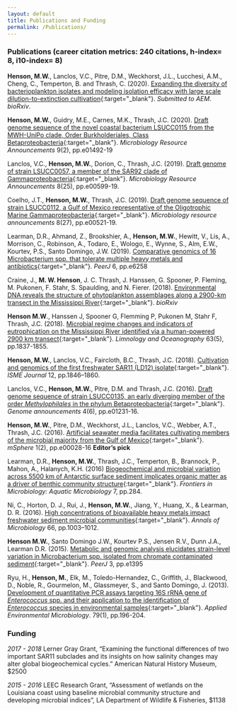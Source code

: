 ```yaml
---
layout: default
title: Publications and Funding
permalink: /Publications/
---
```

<script type='text/javascript' src='https://d1bxh8uas1mnw7.cloudfront.net/assets/embed.js'></script>


### Publications (career citation metrics: 240 citations, h-index= 8, i10-index= 8)

<div style="float: right; padding-left: 15px" class='altmetric-embed' data-badge-type='donut' data-link-target='_blank' data-doi="10.1101/2020.04.17.046896"></div>

**Henson, M.W.**, Lanclos, V.C., Pitre, D.M., Weckhorst, J.L., Lucchesi, A.M., Cheng, C., Temperton, B. and Thrash, C. (2020). [Expanding the diversity of bacterioplankton isolates and modeling isolation efficacy with large scale dilution-to-extinction cultivation](https://doi.org/10.1101/2020.04.17.046896){:target="_blank"}. *Submitted to AEM*. *bioRxiv*. 

<div style="float: right; padding-left: 15px" class='altmetric-embed' data-badge-type='donut' data-link-target='_blank' data-doi="10.1128/MRA.01492-19"></div>

**Henson, M.W.**, Guidry, M.E., Carnes, M.K., Thrash, J.C. (2020). [Draft genome sequence of the novel coastal bacterium LSUCC0115 from the MWH-UniPo clade, Order Burkholderiales, Class Betaproteobacteria](https://doi.org/10.1128/MRA.01492-19){:target="_blank"}. *Microbiology Resource Announcements* 9(2), pp.e01492-19

<div style="float: right; padding-left: 15px" class='altmetric-embed' data-badge-type='donut' data-link-target='_blank' data-doi="10.1128/genomeA.01231-16"></div>

Lanclos, V.C., **Henson, M.W.**, Dorion, C., Thrash, J.C. (2019). [Draft genome of strain LSUCC0057, a member of the SAR92 clade of Gammaproteobacteria](https://doi.org/10.1128/genomeA.01231-16){:target="_blank"}. *Microbiology Resource Announcements* 8(25), pp.e00599-19.

<div style="float: right; padding-left: 15px" class='altmetric-embed' data-badge-type='donut' data-link-target='_blank' data-doi="10.1128/MRA.00521-19"></div>

Coelho, J.T., **Henson, M.W.**, Thrash, J.C. (2019). [Draft genome sequence of strain LSUCC0112, a Gulf of Mexico representative of the Oligotrophic Marine Gammaproteobacteria](https://doi.org/10.1128/MRA.00521-19){:target="_blank"}. *Microbiology resource announcements* 8(27), pp.e00521-19.

<div style="float: right; padding-left: 15px" class='altmetric-embed' data-badge-type='donut' data-link-target='_blank' data-doi="10.1128/MRA.00521-19"></div>

Learman, D.R., Ahmand, Z., Brookshier, A., **Henson, M.W.**, Hewitt, V., Lis, A., Morrison, C., Robinson, A., Todaro, E., Wologo, E., Wynne, S., Alm, E.W., Kourtev, P.S., Santo Domingo, J.W. (2019). [Comparative genomics of 16 Microbacterium spp. that tolerate multiple heavy metals and antibiotics](https://doi.org/10.7717/peerj.6258){:target="_blank"}. *PeerJ* 6, pp.e6258 

<div style="float: right; padding-left: 15px" class='altmetric-embed' data-badge-type='donut' data-link-target='_blank' data-doi="10.1101/261727"></div>

Craine, J., **M. W. Henson**, J. C. Thrash, J. Hanssen, G. Spooner, P. Fleming, M. Pukonen, F. Stahr, S. Spaulding,
and N. Fierer. (2018). [Environmental DNA reveals the structure of phytoplankton assemblages along a 2900-km transect
 in the Mississippi River](https://doi.org/10.1101/261727){:target="_blank"}. *bioRxiv*

<div style="float: right; padding-left: 15px" class='altmetric-embed' data-badge-type='donut' data-link-target='_blank' data-doi="10.1101/091512"></div>

**Henson M.W**., Hanssen J, Spooner G, Flemming P, Pukonen M, Stahr F, Thrash, J.C. (2018). [Microbial regime changes
and indicators of eutrophication on the Mississippi River identified via a human-powered 2900 km transect](https://doi.org/10.1101/091512){:target="_blank"}. *Limnology and Oceanography* 63(5), pp.1837-1855.

<div style="float: right; padding-left: 15px" class='altmetric-embed' data-badge-type='donut' data-link-target='_blank' data-doi="10.1038/s41396-018-0092-2"></div>

**Henson, M.W.**, Lanclos, V.C., Faircloth, B.C., Thrash, J.C. (2018). [Cultivation and genomics of the first freshwater SAR11 (LD12) isolate](https://www.nature.com/articles/s41396-018-0092-2){:target="_blank"}.
  *ISME Journal* 12, pp.1846–1860.

<div style="float: right; padding-left: 15px" class='altmetric-embed' data-badge-type='donut' data-link-target='_blank' data-doi="10.1128/genomeA.01231-16"></div>

Lanclos, V.C., **Henson, M.W.**, Pitre, D.M. and Thrash, J.C. (2016). [Draft genome sequence of strain LSUCC0135, an early diverging member of the order *Methylophilales* in the phylum Betaproteobacteria](http://genomea.asm.org/content/4/6/e01231-16.full){:target="_blank"}. *Genome announcements* 4(6), pp.e01231-16.

<div style="float: right; padding-left: 15px" class='altmetric-embed' data-badge-type='donut' data-link-target='_blank' data-doi="10.1128/mSphere.00028-16"></div>

**Henson, M.W.**, Pitre, D.M., Weckhorst, J.L., Lanclos, V.C., Webber, A.T., Thrash, J.C. (2016). [Artificial seawater
media facilitates cultivating members of the microbial majority from the Gulf of Mexico](http://msphere.asm.org/content/1/2/e00028-16){:target="_blank"}. *mSphere* 1(2), pp.e00028-16 **Editor’s pick**

<div style="float: right; padding-left: 15px" class='altmetric-embed' data-badge-type='donut' data-link-target='_blank' data-doi="10.3389/fmicb.2016.00284"></div>

Learman, D.R., **Henson, M.W.**, Thrash, J.C., Temperton, B., Brannock, P., Mahon, A., Halanych, K.H. (2016)
[Biogeochemical and microbial variation across 5500 km of Antarctic surface sediment implicates organic matter as a
driver of benthic community structure](https://dx.doi.org/10.3389/fmicb.2016.00284){:target="_blank"}. *Frontiers in Microbiology: Aquatic Microbiology* 7, pp.284.

<div style="float: right; padding-left: 15px" class='altmetric-embed' data-badge-type='donut' data-link-target='_blank' data-doi="10.1007/s13213-015-1189-8"></div>

Ni, C., Horton, D. J., Rui, J., **Henson, M.W.**, Jiang, Y., Huang, X., & Learman, D. R. (2016). [High concentrations of bioavailable
heavy metals impact freshwater sediment microbial communities](https://link.springer.com/article/10.1007/s13213-015-1189-8){:target="_blank"}. *Annals of Microbiology* 66, pp.1003–1012.

<div style="float: right; padding-left: 15px" class='altmetric-embed' data-badge-type='donut' data-link-target='_blank' data-doi="10.7717/peerj.1395"></div>

**Henson M.W.**, Santo Domingo J.W., Kourtev P.S., Jensen R.V., Dunn J.A., Learman D.R. (2015). [Metabolic and genomic
analysis elucidates strain-level variation in Microbacterium spp. isolated from chromate contaminated sediment](https://dx.doi.org/10.7717/peerj.1395){:target="_blank"}. *PeerJ* 3, pp.e1395

<div style="float: right; padding-left: 15px" class='altmetric-embed' data-badge-type='donut' data-link-target='_blank' data-doi="10.1128/AEM.02802-12"></div>

Ryu, H., **Henson, M.**, Elk, M., Toledo-Hernandez, C., Griffith, J., Blackwood, D., Noble, R., Gourmelon, M.,
Glassmeyer, S., and Santo Domingo, J. (2013). [Development of quantitative PCR assays targeting 16S rRNA gene of
*Enterococcus* spp. and their application to the identification of *Enterococcus* species in environmental samples](http://aem.asm.org/content/79/1/196.full){:target="_blank"}. *Applied Environmental Microbiology*. 79(1), pp.196-204.

### Funding

*2017 - 2018*	Lerner Gray Grant, “Examining the functional differences of two important SAR11 subclades and its insights on how
salinity changes may alter global biogeochemical cycles.” American Natural History Museum, $2500

*2015 - 2016*	LEEC Research Grant, “Assessment of wetlands on the Louisiana coast using baseline microbial community structure
and developing microbial indices”, LA Department of Wildlife & Fisheries, $1138
